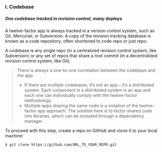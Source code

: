 ### I. Codebase
##### One codebase tracked in revision control, many deploys
A twelve-factor app is always tracked in a version control system, such as Git, Mercurial, or Subversion. A copy of the revision tracking database is known as a code repository, often shortened to code repo or just repo.

A codebase is any single repo (in a centralized revision control system, like Subversion) or any set of repos that share a root commit (in a decentralized revision control system, like Git).

> There is always a one-to-one correlation between the codebase and the app:
> - If there are multiple codebases, it’s not an app – it’s a distributed system. Each component in a distributed system is an app and each one can individually comply with the twelve-factor methodology.
> - Multiple apps sharing the same code is a violation of the twelve-factor app approach. The solution here is to factor shared code into libraries, which can be included through a dependency manager.

To proceed with this step, create a repo on GitHub and clone it to your local machine:

```sh
$ git clone https://github.com/URL_TO_YOUR_REPO.git
```
